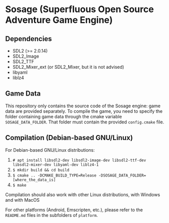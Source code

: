 # Sosage (Superfluous Open Source Adventure Game Engine)

## Dependencies

 - SDL2 (>= 2.0.14)
 - SDL2_Image
 - SDL2_TTF
 - SDL2_Mixer_ext (or SDL2_Mixer, but it is not advised)
 - libyaml
 - liblz4

## Game Data

This repository only contains the source code of the Sosage engine:
game data are provided separately. To compile the game, you need to
specify the folder containing game data through the cmake variable
`SOSAGE_DATA_FOLDER`. That folder must contain the provided
`config.cmake` file.

## Compilation (Debian-based GNU/Linux)

For Debian-based GNU/Linux distributions:

1. `# apt install libsdl2-dev libsdl2-image-dev libsdl2-ttf-dev libsdl2-mixer-dev libyaml-dev liblz4-1`
2. `$ mkdir build && cd build`
3. `$ cmake .. -DCMAKE_BUILD_TYPE=Release -DSOSAGE_DATA_FOLDER=[where_the_data_is]`
4. `$ make`

Compilation should also work with other Linux distributions, with
Windows and with MacOS

For other platforms (Android, Emscripten, etc.), please refer to the
`README.md` files in the subfolders of `platform`.
